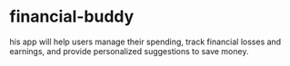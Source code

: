 # financial-buddy
his app will help users manage their spending, track financial losses and earnings, and provide personalized suggestions to save money.
